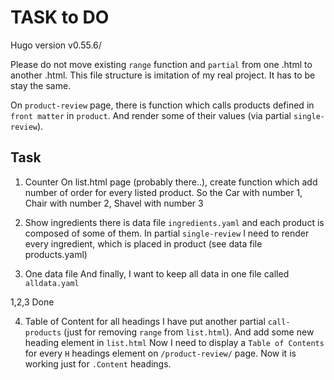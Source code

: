 # TASK to DO

Hugo version v0.55.6/

Please do not move existing `range` function and `partial` from one .html to another .html. This file structure is imitation of my real project. It has to be stay the same.

On `product-review` page, there is function which calls products defined in `front matter` in `product`. And render some of their values (via partial `single-review`).

## Task

1) Counter
On list.html page (probably there..), create function which add number of order for every listed product. So the Car with number 1, Chair with number 2, Shavel with number 3

2) Show ingredients
there is data file `ingredients.yaml` and each product is composed of some of them. In partial `single-review` I need to render every ingredient, which is placed in product (see data file products.yaml)

3) One data file
And finally, I want to keep all data in one file called `alldata.yaml`

1,2,3 Done

4) Table of Content for all headings
I have put another partial `call-products` (just for removing `range` from `list.html`). And add some new heading element in `list.html`
Now I need to display a `Table of Contents` for every `H` headings element on `/product-review/` page. Now it is working just for `.Content` headings.
